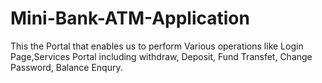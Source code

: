 # Mini-Bank-ATM-Application


This the Portal that enables us to perform Various operations like Login Page,Services Portal including withdraw, Deposit, Fund Transfet, Change Password, Balance Enqury.
